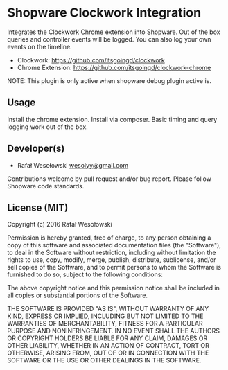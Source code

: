 Shopware Clockwork Integration
==================================

Integrates the Clockwork Chrome extension into Shopware. Out of
the box queries and controller events will be logged. You can also log your
own events on the timeline. 

* Clockwork: https://github.com/itsgoingd/clockwork
* Chrome Extension: https://github.com/itsgoingd/clockwork-chrome

NOTE: This plugin is only active when shopware debug plugin active is.

Usage
-----
Install the chrome extension. Install via composer. Basic timing and query 
logging work out of the box.


Developer(s)
------------
- Rafał Wesołowski <wesolyy@gmail.com>

Contributions welcome by pull request and/or bug report.
Please follow Shopware code standards.


License (MIT)
-------------
Copyright (c) 2016 Rafał Wesołowski

Permission is hereby granted, free of charge, to any person obtaining a copy of
this software and associated documentation files (the "Software"), to deal in
the Software without restriction, including without limitation the rights to use,
copy, modify, merge, publish, distribute, sublicense, and/or sell copies of the
Software, and to permit persons to whom the Software is furnished to do so, subject
to the following conditions:

The above copyright notice and this permission notice shall be included in all copies
or substantial portions of the Software.

THE SOFTWARE IS PROVIDED "AS IS", WITHOUT WARRANTY OF ANY KIND, EXPRESS OR IMPLIED,
INCLUDING BUT NOT LIMITED TO THE WARRANTIES OF MERCHANTABILITY, FITNESS FOR A PARTICULAR
PURPOSE AND NONINFRINGEMENT. IN NO EVENT SHALL THE AUTHORS OR COPYRIGHT HOLDERS BE LIABLE
FOR ANY CLAIM, DAMAGES OR OTHER LIABILITY, WHETHER IN AN ACTION OF CONTRACT, TORT OR
OTHERWISE, ARISING FROM, OUT OF OR IN CONNECTION WITH THE SOFTWARE OR THE USE OR OTHER
DEALINGS IN THE SOFTWARE.
